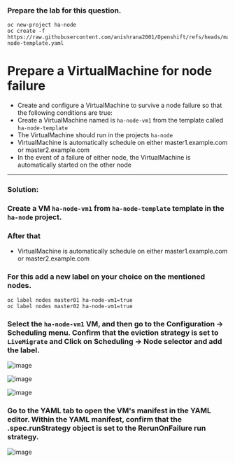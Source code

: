 ### Prepare the lab for this question.
```
oc new-project ha-node
oc create -f https://raw.githubusercontent.com/anishrana2001/Openshift/refs/heads/main/DO316/ha-node-template.yaml
```
# Prepare a VirtualMachine for node failure
- Create and configure a VirtualMachine to survive a node failure so that the following conditions are true:
- Create a VirtualMachine named is `ha-node-vm1` from the template called `ha-node-template`
- The VirtualMachine should run in the projects `ha-node`
- VirtualMachine is automatically schedule on either master1.example.com or master2.example.com
- In the event of a failure of either node, the VirtualMachine is automatically started on the other node

---

### Solution:

### Create a VM `ha-node-vm1` from `ha-node-template` template in the `ha-node` project.
### After that 
- VirtualMachine is automatically schedule on either master1.example.com or master2.example.com

### For this add a new label on your choice on the mentioned nodes.
```
oc label nodes master01 ha-node-vm1=true
oc label nodes master02 ha-node-vm1=true

```

### Select the `ha-node-vm1` VM, and then go to the Configuration → Scheduling menu. Confirm that the eviction strategy is set to `LiveMigrate` and Click on Scheduling →  Node selector and add the label.


![image](https://github.com/user-attachments/assets/b6d4a073-261c-42c2-ad9d-00136f4fe296)

![image](https://github.com/user-attachments/assets/c967d21d-592c-47b9-a5e9-3320d1fc21cd)

![image](https://github.com/user-attachments/assets/e4791803-7858-462d-8fe7-2daff3781949)

### Go to the YAML tab to open the VM's manifest in the YAML editor. Within the YAML manifest, confirm that the .spec.runStrategy object is set to the RerunOnFailure run strategy.
![image](https://github.com/user-attachments/assets/190e8aa0-226d-4680-8bb0-40b99c9148d6)

